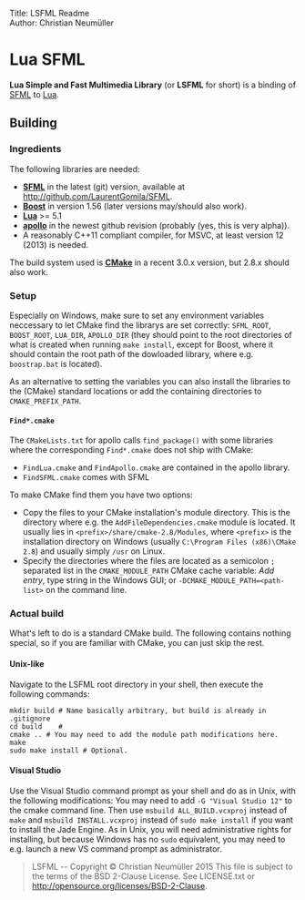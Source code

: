 Title:  LSFML Readme  
Author: Christian Neumüller  

Lua SFML
========

**Lua Simple and Fast Multimedia Library** (or **LSFML** for short) is a binding
of [SFML][] to [Lua][].



Building
--------

### Ingredients ###

The following libraries are needed:

- **[SFML][]** in the latest (git) version, available at
  <http://github.com/LaurentGomila/SFML>.
- **[Boost][]** in version 1.56 (later versions may/should also work).
- **[Lua][]** >= 5.1
- **[apollo][]** in the newest github revision (probably (yes, this is very
  alpha)).
- A reasonably C++11 compliant compiler, for MSVC, at least version 12 (2013) is
  needed.

The build system used is **[CMake][]** in a recent 3.0.x version, but 2.8.x
should also work.

[Apollo]: https://github.com/Oberon00/apollo


### Setup ###

Especially on Windows, make sure to set any environment variables neccessary to
let CMake find the librarys are set correctly: `SFML_ROOT`, `BOOST_ROOT`,
`LUA_DIR`, `APOLLO_DIR` (they should point to the root directories of what is
created when running `make install`, except for Boost, where it should contain
the root path of the dowloaded library, where e.g. `boostrap.bat` is located).

As an alternative to setting the variables you can also install the libraries
to the (CMake) standard locations or add the containing directories to
`CMAKE_PREFIX_PATH`.


#### `Find*.cmake` ####
The `CMakeLists.txt` for apollo calls `find_package()` with some libraries where
the corresponding `Find*.cmake` does not ship with CMake:

* `FindLua.cmake` and `FindApollo.cmake` are contained in the apollo library.
* `FindSFML.cmake` comes with SFML

To make CMake find them you have two options:

* Copy the files to your CMake installation's module directory. This is the
  directory where e.g. the `AddFileDependencies.cmake` module is located. It
  usually lies in `<prefix>/share/cmake-2.8/Modules`, where `<prefix>` is the
  installation directory on Windows (usually
  `C:\Program Files (x86)\CMake 2.8`) and usually simply `/usr` on Linux.
* Specify the directories where the files are located
  as a semicolon `;` separated list in the `CMAKE_MODULE_PATH` CMake cache
  variable: *Add entry*, type string in the Windows GUI;
  or `-DCMAKE_MODULE_PATH=<path-list>` on the command line.

### Actual build ###

What's left to do is a standard CMake build. The following contains nothing
special, so if you are familiar with CMake, you can just skip the rest.

#### Unix-like ####

Navigate to the LSFML root directory in your shell, then execute the following
commands:

    mkdir build # Name basically arbitrary, but build is already in .gitignore
    cd build    #
    cmake .. # You may need to add the module path modifications here.
    make
    sudo make install # Optional.

#### Visual Studio ####

Use the Visual Studio command prompt as your shell and do as in Unix, with the
following modifications: You may need to add `-G "Visual Studio 12"` to the
cmake command line. Then use `msbuild ALL_BUILD.vcxproj` instead of `make` and
`msbuild INSTALL.vcxproj` instead of `sudo make install` if you want to install
the Jade Engine. As in Unix, you will need administrative rights for installing,
but because Windows has no `sudo` equivalent, you may need to e.g.  launch a new
VS command prompt as administrator.


> LSFML -- Copyright © Christian Neumüller 2015
> This file is subject to the terms of the BSD 2-Clause License.
> See LICENSE.txt or http://opensource.org/licenses/BSD-2-Clause.

[Lua]: http://www.lua.org/
[SFML]: http:/sfml-dev.org/
[Boost]: http://www.boost.org/
[Luabind]: http://www.rasterbar.com/products/luabind.html
[CMake]: http://www.cmake.org/
